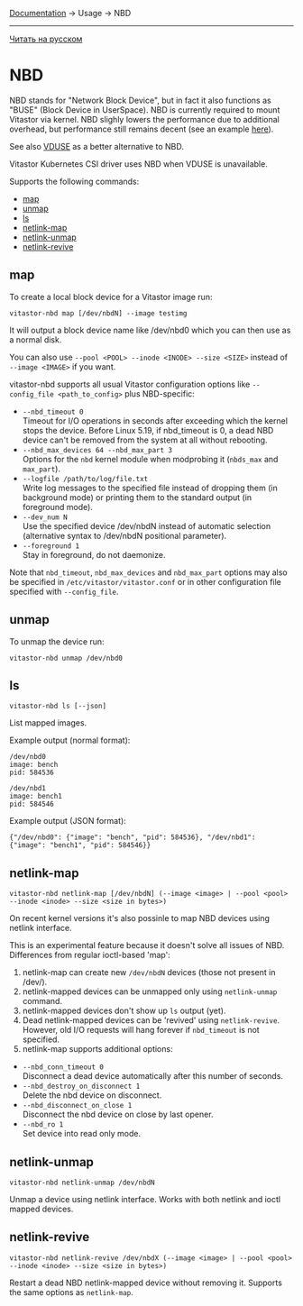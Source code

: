 [Documentation](../../README.md#documentation) → Usage → NBD

-----

[Читать на русском](nbd.ru.md)

# NBD

NBD stands for "Network Block Device", but in fact it also functions as "BUSE"
(Block Device in UserSpace). NBD is currently required to mount Vitastor via kernel.
NBD slighly lowers the performance due to additional overhead, but performance still
remains decent (see an example [here](../performance/comparison1.en.md#vitastor-0-4-0-nbd)).

See also [VDUSE](qemu.en.md#vduse) as a better alternative to NBD.

Vitastor Kubernetes CSI driver uses NBD when VDUSE is unavailable.

Supports the following commands:

- [map](#map)
- [unmap](#unmap)
- [ls](#ls)
- [netlink-map](#netlink-map)
- [netlink-unmap](#netlink-unmap)
- [netlink-revive](#netlink-revive)

## map

To create a local block device for a Vitastor image run:

```
vitastor-nbd map [/dev/nbdN] --image testimg
```

It will output a block device name like /dev/nbd0 which you can then use as a normal disk.

You can also use `--pool <POOL> --inode <INODE> --size <SIZE>` instead of `--image <IMAGE>` if you want.

vitastor-nbd supports all usual Vitastor configuration options like `--config_file <path_to_config>` plus NBD-specific:

* `--nbd_timeout 0` \
  Timeout for I/O operations in seconds after exceeding which the kernel stops the device.
  Before Linux 5.19, if nbd_timeout is 0, a dead NBD device can't be removed from
  the system at all without rebooting.
* `--nbd_max_devices 64 --nbd_max_part 3` \
  Options for the `nbd` kernel module when modprobing it (`nbds_max` and `max_part`).
* `--logfile /path/to/log/file.txt` \
  Write log messages to the specified file instead of dropping them (in background mode)
  or printing them to the standard output (in foreground mode).
* `--dev_num N` \
  Use the specified device /dev/nbdN instead of automatic selection (alternative syntax
  to /dev/nbdN positional parameter).
* `--foreground 1` \
  Stay in foreground, do not daemonize.

Note that `nbd_timeout`, `nbd_max_devices` and `nbd_max_part` options may also be specified
in `/etc/vitastor/vitastor.conf` or in other configuration file specified with `--config_file`.

## unmap

To unmap the device run:

```
vitastor-nbd unmap /dev/nbd0
```

## ls

```
vitastor-nbd ls [--json]
```

List mapped images.

Example output (normal format):

```
/dev/nbd0
image: bench
pid: 584536

/dev/nbd1
image: bench1
pid: 584546
```

Example output (JSON format):

```
{"/dev/nbd0": {"image": "bench", "pid": 584536}, "/dev/nbd1": {"image": "bench1", "pid": 584546}}
```

## netlink-map

```
vitastor-nbd netlink-map [/dev/nbdN] (--image <image> | --pool <pool> --inode <inode> --size <size in bytes>)
```

On recent kernel versions it's also possinle to map NBD devices using netlink interface.

This is an experimental feature because it doesn't solve all issues of NBD. Differences from regular ioctl-based 'map':

1. netlink-map can create new `/dev/nbdN` devices (those not present in /dev/).
2. netlink-mapped devices can be unmapped only using `netlink-unmap` command.
3. netlink-mapped devices don't show up `ls` output (yet).
4. Dead netlink-mapped devices can be 'revived' using `netlink-revive`.
   However, old I/O requests will hang forever if `nbd_timeout` is not specified.
5. netlink-map supports additional options:

* `--nbd_conn_timeout 0` \
  Disconnect a dead device automatically after this number of seconds.
* `--nbd_destroy_on_disconnect 1` \
  Delete the nbd device on disconnect.
* `--nbd_disconnect_on_close 1` \
  Disconnect the nbd device on close by last opener.
* `--nbd_ro 1` \
  Set device into read only mode.

## netlink-unmap

```
vitastor-nbd netlink-unmap /dev/nbdN
```

Unmap a device using netlink interface. Works with both netlink and ioctl mapped devices.

## netlink-revive

```
vitastor-nbd netlink-revive /dev/nbdX (--image <image> | --pool <pool> --inode <inode> --size <size in bytes>)
```

Restart a dead NBD netlink-mapped device without removing it. Supports the same options as `netlink-map`.
